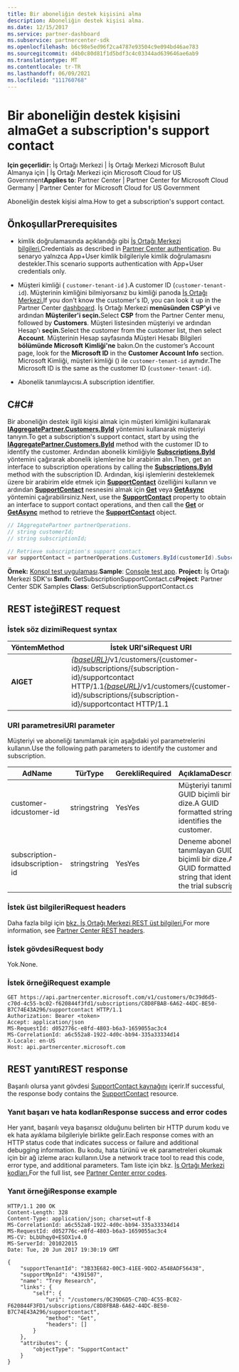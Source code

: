 ```yaml
---
title: Bir aboneliğin destek kişisini alma
description: Aboneliğin destek kişisi alma.
ms.date: 12/15/2017
ms.service: partner-dashboard
ms.subservice: partnercenter-sdk
ms.openlocfilehash: b6c98e5ed96f2ca4787e93504c9e094bd46ae783
ms.sourcegitcommit: d4b0c80d81f1d5bdf3c4c03344ad639646ae6ab9
ms.translationtype: MT
ms.contentlocale: tr-TR
ms.lasthandoff: 06/09/2021
ms.locfileid: "111760768"
---
```

# <a name="get-a-subscriptions-support-contact"></a><span data-ttu-id="236d0-103">Bir aboneliğin destek kişisini alma</span><span class="sxs-lookup"><span data-stu-id="236d0-103">Get a subscription's support contact</span></span>

<span data-ttu-id="236d0-104">**Için geçerlidir:** İş Ortağı Merkezi | İş Ortağı Merkezi Microsoft Bulut Almanya için | İş Ortağı Merkezi için Microsoft Cloud for US Government</span><span class="sxs-lookup"><span data-stu-id="236d0-104">**Applies to**: Partner Center | Partner Center for Microsoft Cloud Germany | Partner Center for Microsoft Cloud for US Government</span></span>

<span data-ttu-id="236d0-105">Aboneliğin destek kişisi alma.</span><span class="sxs-lookup"><span data-stu-id="236d0-105">How to get a subscription's support contact.</span></span>

## <a name="prerequisites"></a><span data-ttu-id="236d0-106">Önkoşullar</span><span class="sxs-lookup"><span data-stu-id="236d0-106">Prerequisites</span></span>

- <span data-ttu-id="236d0-107">kimlik doğrulamasında açıklandığı gibi [İş Ortağı Merkezi bilgileri.](partner-center-authentication.md)</span><span class="sxs-lookup"><span data-stu-id="236d0-107">Credentials as described in [Partner Center authentication](partner-center-authentication.md).</span></span> <span data-ttu-id="236d0-108">Bu senaryo yalnızca App+User kimlik bilgileriyle kimlik doğrulamasını destekler.</span><span class="sxs-lookup"><span data-stu-id="236d0-108">This scenario supports authentication with App+User credentials only.</span></span>

- <span data-ttu-id="236d0-109">Müşteri kimliği ( `customer-tenant-id` ).</span><span class="sxs-lookup"><span data-stu-id="236d0-109">A customer ID (`customer-tenant-id`).</span></span> <span data-ttu-id="236d0-110">Müşterinin kimliğini bilmiyorsanız bu kimliği panoda [İş Ortağı Merkezi.](https://partner.microsoft.com/dashboard)</span><span class="sxs-lookup"><span data-stu-id="236d0-110">If you don't know the customer's ID, you can look it up in the Partner Center [dashboard](https://partner.microsoft.com/dashboard).</span></span> <span data-ttu-id="236d0-111">İş Ortağı Merkezi **menüsünden CSP'yi** ve ardından **Müşteriler'i seçin.**</span><span class="sxs-lookup"><span data-stu-id="236d0-111">Select **CSP** from the Partner Center menu, followed by **Customers**.</span></span> <span data-ttu-id="236d0-112">Müşteri listesinden müşteriyi ve ardından Hesap'ı **seçin.**</span><span class="sxs-lookup"><span data-stu-id="236d0-112">Select the customer from the customer list, then select **Account**.</span></span> <span data-ttu-id="236d0-113">Müşterinin Hesap sayfasında Müşteri Hesabı Bilgileri **bölümünde Microsoft** **Kimliği'ne** bakın.</span><span class="sxs-lookup"><span data-stu-id="236d0-113">On the customer’s Account page, look for the **Microsoft ID** in the **Customer Account Info** section.</span></span> <span data-ttu-id="236d0-114">Microsoft Kimliği, müşteri kimliği () ile `customer-tenant-id` aynıdır.</span><span class="sxs-lookup"><span data-stu-id="236d0-114">The Microsoft ID is the same as the customer ID  (`customer-tenant-id`).</span></span>

- <span data-ttu-id="236d0-115">Abonelik tanımlayıcısı.</span><span class="sxs-lookup"><span data-stu-id="236d0-115">A subscription identifier.</span></span>

## <a name="c"></a><span data-ttu-id="236d0-116">C\#</span><span class="sxs-lookup"><span data-stu-id="236d0-116">C\#</span></span>

<span data-ttu-id="236d0-117">Bir aboneliğin destek ilgili kişisi almak için müşteri kimliğini kullanarak [**IAggregatePartner.Customers.ById**](/dotnet/api/microsoft.store.partnercenter.customers.icustomercollection.byid) yöntemini kullanarak müşteriyi tanıyın.</span><span class="sxs-lookup"><span data-stu-id="236d0-117">To get a subscription's support contact, start by using the [**IAggregatePartner.Customers.ById**](/dotnet/api/microsoft.store.partnercenter.customers.icustomercollection.byid) method with the customer ID to identify the customer.</span></span> <span data-ttu-id="236d0-118">Ardından abonelik kimliğiyle [**Subscriptions.ById**](/dotnet/api/microsoft.store.partnercenter.customerusers.icustomerusercollection.byid) yöntemini çağırarak abonelik işlemlerine bir arabirim alın.</span><span class="sxs-lookup"><span data-stu-id="236d0-118">Then, get an interface to subscription operations by calling the [**Subscriptions.ById**](/dotnet/api/microsoft.store.partnercenter.customerusers.icustomerusercollection.byid) method with the subscription ID.</span></span> <span data-ttu-id="236d0-119">Ardından, kişi işlemlerini desteklemek üzere bir arabirim elde etmek için [**SupportContact**](/dotnet/api/microsoft.store.partnercenter.subscriptions.isubscription.supportcontact) özelliğini kullanın ve ardından [**SupportContact**](/dotnet/api/microsoft.store.partnercenter.models.subscriptions.supportcontact) nesnesini almak için [**Get**](/dotnet/api/microsoft.store.partnercenter.subscriptions.isubscriptionconversioncollection.get) veya [**GetAsync**](/dotnet/api/microsoft.store.partnercenter.subscriptions.isubscriptionconversioncollection.getasync) yöntemini çağırabilirsiniz.</span><span class="sxs-lookup"><span data-stu-id="236d0-119">Next, use the [**SupportContact**](/dotnet/api/microsoft.store.partnercenter.subscriptions.isubscription.supportcontact) property to obtain an interface to support contact operations, and then call the [**Get**](/dotnet/api/microsoft.store.partnercenter.subscriptions.isubscriptionconversioncollection.get) or [**GetAsync**](/dotnet/api/microsoft.store.partnercenter.subscriptions.isubscriptionconversioncollection.getasync) method to retrieve the [**SupportContact**](/dotnet/api/microsoft.store.partnercenter.models.subscriptions.supportcontact) object.</span></span>

``` csharp
// IAggregatePartner partnerOperations.
// string customerId;
// string subscriptionId;

// Retrieve subscription's support contact.
var supportContact = partnerOperations.Customers.ById(customerId).Subscriptions.ById(subscriptionId).SupportContact.Get();
```

<span data-ttu-id="236d0-120">**Örnek:** [Konsol test uygulaması](console-test-app.md).</span><span class="sxs-lookup"><span data-stu-id="236d0-120">**Sample**: [Console test app](console-test-app.md).</span></span> <span data-ttu-id="236d0-121">**Project:** İş Ortağı Merkezi SDK'sı **Sınıfı:** GetSubscriptionSupportContact.cs</span><span class="sxs-lookup"><span data-stu-id="236d0-121">**Project**: Partner Center SDK Samples **Class**: GetSubscriptionSupportContact.cs</span></span>

## <a name="rest-request"></a><span data-ttu-id="236d0-122">REST isteği</span><span class="sxs-lookup"><span data-stu-id="236d0-122">REST request</span></span>

### <a name="request-syntax"></a><span data-ttu-id="236d0-123">İstek söz dizimi</span><span class="sxs-lookup"><span data-stu-id="236d0-123">Request syntax</span></span>

| <span data-ttu-id="236d0-124">Yöntem</span><span class="sxs-lookup"><span data-stu-id="236d0-124">Method</span></span>  | <span data-ttu-id="236d0-125">İstek URI'si</span><span class="sxs-lookup"><span data-stu-id="236d0-125">Request URI</span></span>                                                                                                                    |
|---------|--------------------------------------------------------------------------------------------------------------------------------|
| <span data-ttu-id="236d0-126">**Al**</span><span class="sxs-lookup"><span data-stu-id="236d0-126">**GET**</span></span> | <span data-ttu-id="236d0-127">[*{baseURL}*](partner-center-rest-urls.md)/v1/customers/{customer-id}/subscriptions/{subscription-id}/supportcontact HTTP/1.1</span><span class="sxs-lookup"><span data-stu-id="236d0-127">[*{baseURL}*](partner-center-rest-urls.md)/v1/customers/{customer-id}/subscriptions/{subscription-id}/supportcontact HTTP/1.1</span></span> |

### <a name="uri-parameter"></a><span data-ttu-id="236d0-128">URI parametresi</span><span class="sxs-lookup"><span data-stu-id="236d0-128">URI parameter</span></span>

<span data-ttu-id="236d0-129">Müşteriyi ve aboneliği tanımlamak için aşağıdaki yol parametrelerini kullanın.</span><span class="sxs-lookup"><span data-stu-id="236d0-129">Use the following path parameters to identify the customer and subscription.</span></span>

| <span data-ttu-id="236d0-130">Ad</span><span class="sxs-lookup"><span data-stu-id="236d0-130">Name</span></span>            | <span data-ttu-id="236d0-131">Tür</span><span class="sxs-lookup"><span data-stu-id="236d0-131">Type</span></span>   | <span data-ttu-id="236d0-132">Gerekli</span><span class="sxs-lookup"><span data-stu-id="236d0-132">Required</span></span> | <span data-ttu-id="236d0-133">Açıklama</span><span class="sxs-lookup"><span data-stu-id="236d0-133">Description</span></span>                                                     |
|-----------------|--------|----------|-----------------------------------------------------------------|
| <span data-ttu-id="236d0-134">customer-id</span><span class="sxs-lookup"><span data-stu-id="236d0-134">customer-id</span></span>     | <span data-ttu-id="236d0-135">string</span><span class="sxs-lookup"><span data-stu-id="236d0-135">string</span></span> | <span data-ttu-id="236d0-136">Yes</span><span class="sxs-lookup"><span data-stu-id="236d0-136">Yes</span></span>      | <span data-ttu-id="236d0-137">Müşteriyi tanımlayan GUID biçimli bir dize.</span><span class="sxs-lookup"><span data-stu-id="236d0-137">A GUID formatted string that identifies the customer.</span></span>           |
| <span data-ttu-id="236d0-138">subscription-id</span><span class="sxs-lookup"><span data-stu-id="236d0-138">subscription-id</span></span> | <span data-ttu-id="236d0-139">string</span><span class="sxs-lookup"><span data-stu-id="236d0-139">string</span></span> | <span data-ttu-id="236d0-140">Yes</span><span class="sxs-lookup"><span data-stu-id="236d0-140">Yes</span></span>      | <span data-ttu-id="236d0-141">Deneme aboneliğini tanımlayan GUID biçimli bir dize.</span><span class="sxs-lookup"><span data-stu-id="236d0-141">A GUID formatted string that identifies the trial subscription.</span></span> |

### <a name="request-headers"></a><span data-ttu-id="236d0-142">İstek üst bilgileri</span><span class="sxs-lookup"><span data-stu-id="236d0-142">Request headers</span></span>

<span data-ttu-id="236d0-143">Daha fazla bilgi için [bkz. İş Ortağı Merkezi REST üst bilgileri.](headers.md)</span><span class="sxs-lookup"><span data-stu-id="236d0-143">For more information, see [Partner Center REST headers](headers.md).</span></span>

### <a name="request-body"></a><span data-ttu-id="236d0-144">İstek gövdesi</span><span class="sxs-lookup"><span data-stu-id="236d0-144">Request body</span></span>

<span data-ttu-id="236d0-145">Yok.</span><span class="sxs-lookup"><span data-stu-id="236d0-145">None.</span></span>

### <a name="request-example"></a><span data-ttu-id="236d0-146">İstek örneği</span><span class="sxs-lookup"><span data-stu-id="236d0-146">Request example</span></span>

```http
GET https://api.partnercenter.microsoft.com/v1/customers/0c39d6d5-c70d-4c55-bc02-f620844f3fd1/subscriptions/C8D8FBAB-6A62-44DC-BE50-B7C74E43A296/supportcontact HTTP/1.1
Authorization: Bearer <token>
Accept: application/json
MS-RequestId: d052776c-e8fd-4803-b6a3-1659055ac3c4
MS-CorrelationId: a6c552a8-1922-4d0c-bb94-335a33334d14
X-Locale: en-US
Host: api.partnercenter.microsoft.com
```

## <a name="rest-response"></a><span data-ttu-id="236d0-147">REST yanıtı</span><span class="sxs-lookup"><span data-stu-id="236d0-147">REST response</span></span>

<span data-ttu-id="236d0-148">Başarılı olursa yanıt gövdesi [SupportContact kaynağını](subscription-resources.md#supportcontact) içerir.</span><span class="sxs-lookup"><span data-stu-id="236d0-148">If successful, the response body contains the [SupportContact](subscription-resources.md#supportcontact) resource.</span></span>

### <a name="response-success-and-error-codes"></a><span data-ttu-id="236d0-149">Yanıt başarı ve hata kodları</span><span class="sxs-lookup"><span data-stu-id="236d0-149">Response success and error codes</span></span>

<span data-ttu-id="236d0-150">Her yanıt, başarılı veya başarısız olduğunu belirten bir HTTP durum kodu ve ek hata ayıklama bilgileriyle birlikte gelir.</span><span class="sxs-lookup"><span data-stu-id="236d0-150">Each response comes with an HTTP status code that indicates success or failure and additional debugging information.</span></span> <span data-ttu-id="236d0-151">Bu kodu, hata türünü ve ek parametreleri okumak için bir ağ izleme aracı kullanın.</span><span class="sxs-lookup"><span data-stu-id="236d0-151">Use a network trace tool to read this code, error type, and additional parameters.</span></span> <span data-ttu-id="236d0-152">Tam liste için bkz. [İş Ortağı Merkezi kodları.](error-codes.md)</span><span class="sxs-lookup"><span data-stu-id="236d0-152">For the full list, see [Partner Center error codes](error-codes.md).</span></span>

### <a name="response-example"></a><span data-ttu-id="236d0-153">Yanıt örneği</span><span class="sxs-lookup"><span data-stu-id="236d0-153">Response example</span></span>

```http
HTTP/1.1 200 OK
Content-Length: 328
Content-Type: application/json; charset=utf-8
MS-CorrelationId: a6c552a8-1922-4d0c-bb94-335a33334d14
MS-RequestId: d052776c-e8fd-4803-b6a3-1659055ac3c4
MS-CV: bLbUhqy0+ESOX1v4.0
MS-ServerId: 201022015
Date: Tue, 20 Jun 2017 19:30:19 GMT

{
    "supportTenantId": "3B33E682-00C3-41EE-9DD2-A548ADF56438",
    "supportMpnId": "4391507",
    "name": "Trey Research",
    "links": {
        "self": {
            "uri": "/customers/0C39D6D5-C70D-4C55-BC02-F620844F3FD1/subscriptions/C8D8FBAB-6A62-44DC-BE50-B7C74E43A296/supportcontact",
            "method": "Get",
            "headers": []
        }
    },
    "attributes": {
        "objectType": "SupportContact"
    }
}
```
